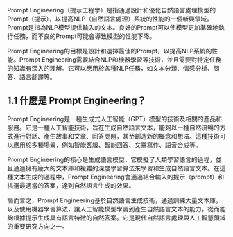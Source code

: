 Prompt Engineering（提示工程學）是指通過設計和優化自然語言處理模型的Prompt（提示），以提高NLP（自然語言處理）系統的性能的一個新興領域。Prompt是指為NLP模型提供輸入的文本。良好的Prompt可以使模型更加準確地執行任務，而不良的Prompt可能會導致模型的性能下降。

Prompt Engineering的目標是設計和選擇最佳的Prompt，以提高NLP系統的性能。Prompt Engineering需要結合NLP和機器學習等技術，並且需要對特定任務的知識有深入的理解。它可以應用於各種NLP任務，如文本分類、情感分析、問答、語言翻譯等。

## 1.1 什麼是 Prompt Engineering？

Prompt Engineering是一種生成式人工智能（GPT）模型的技術及相關的產品和服務。它是一種人工智能技術，旨在生成自然語言文本，能夠以一種自然流暢的方式進行對話、產生故事和文章、回答問題，甚至創造新的概念和想法。這種技術可以應用於多種場景，例如智能客服、智能回答、文章寫作、語音合成等。

Prompt Engineering的核心是生成語言模型，它模擬了人類學習語言的過程，並且通過擁有龐大的文本庫和複雜的深度學習算法來學習和生成自然語言文本。在這種文本生成的過程中，Prompt Engineering會通過結合輸入的提示（prompt）和挑選最適當的答案，達到自然語言生成的效果。

簡而言之，Prompt Engineering基於自然語言生成技術，通過訓練大量文本庫，以及使用機器學習算法，讓人工智能模型學習到產生自然語言文本的能力，從而能夠根據提示生成具有語言特徵的自然答案。它是現代自然語言處理與人工智慧領域的重要研究方向之一。
